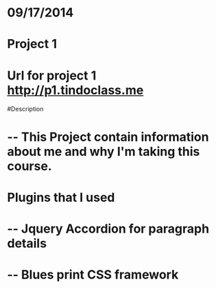 # 09/17/2014

# Project 1
# Url for project 1 http://p1.tindoclass.me
#Description
# -- This Project contain information about me and why I'm taking this course.
# Plugins that I used
# -- Jquery Accordion for paragraph details
# -- Blues print CSS framework




